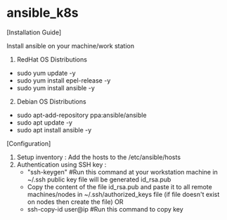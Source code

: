 # ansible_k8s

[Installation Guide]

Install ansible on your machine/work station
1. RedHat OS Distributions
  - sudo yum update -y
  - sudo yum install epel-release -y
  - sudo yum install ansible -y

2. Debian OS Distributions
  - sudo apt-add-repository ppa:ansible/ansible
  - sudo apt update -y
  - sudo apt install ansible -y

[Configuration]

1. Setup inventory : Add the hosts to the /etc/ansible/hosts
2. Authentication using SSH key : 
   - "ssh-keygen" #Run this command at your workstation machine in ~/.ssh public key file will be generated id_rsa.pub
   - Copy the content of the file id_rsa.pub and paste it to all remote machines/nodes in ~/.ssh/authorized_keys file (if file doesn't exist on nodes then create the file)
   OR
   - ssh-copy-id user@ip #Run this command to copy key 
